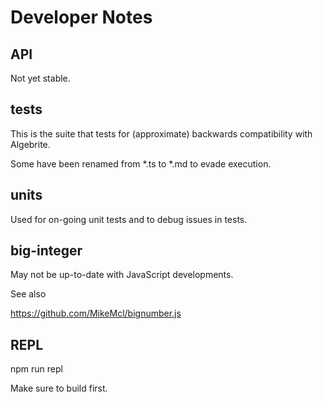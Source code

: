 # Developer Notes

## API

Not yet stable.

## tests

This is the suite that tests for (approximate) backwards compatibility with Algebrite.

Some have been renamed from *.ts to *.md to evade execution.

## units

Used for on-going unit tests and to debug issues in tests.

## big-integer

May not be up-to-date with JavaScript developments.

See also

https://github.com/MikeMcl/bignumber.js

## REPL

npm run repl

Make sure to build first.